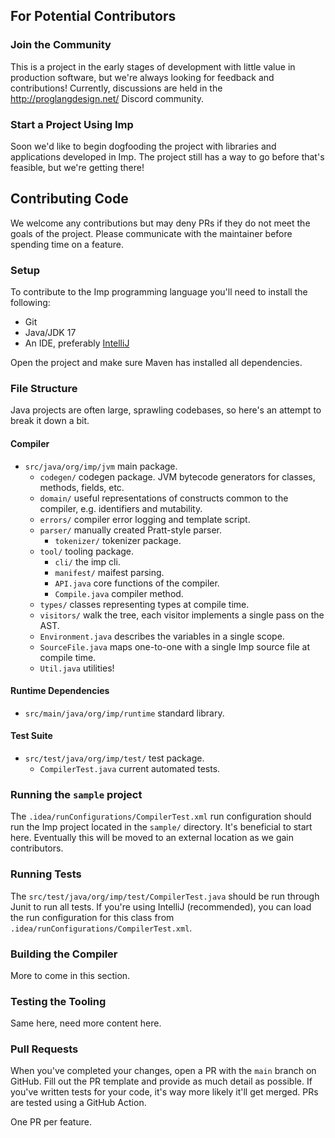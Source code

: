 ## For Potential Contributors

### Join the Community

This is a project in the early stages of development with little value in production software, but we're always looking
for feedback and contributions! Currently, discussions are held in the http://proglangdesign.net/ Discord community.

### Start a Project Using Imp

Soon we'd like to begin dogfooding the project with libraries and applications developed in Imp. The project still has a
way to go before that's feasible, but we're getting there!

## Contributing Code

We welcome any contributions but may deny PRs if they do not meet the goals of the project. Please communicate with the
maintainer before spending time on a feature.

### Setup

To contribute to the Imp programming language you'll need to install the following:

- Git
- Java/JDK 17
- An IDE, preferably [IntelliJ](https://www.jetbrains.com/idea/)

Open the project and make sure Maven has installed all dependencies.

### File Structure

Java projects are often large, sprawling codebases, so here's an attempt to break it down a bit.

#### Compiler

- `src/java/org/imp/jvm` main package.
    - `codegen/` codegen package. JVM bytecode generators for classes, methods, fields, etc.
    - `domain/` useful representations of constructs common to the compiler, e.g. identifiers and mutability.
    - `errors/` compiler error logging and template script.
    - `parser/` manually created Pratt-style parser.
        - `tokenizer/` tokenizer package.
    - `tool/` tooling package.
        - `cli/` the imp cli.
        - `manifest/` maifest parsing.
        - `API.java` core functions of the compiler.
        - `Compile.java` compiler method.
    - `types/` classes representing types at compile time.
    - `visitors/` walk the tree, each visitor implements a single pass on the AST.
    - `Environment.java` describes the variables in a single scope.
    - `SourceFile.java` maps one-to-one with a single Imp source file at compile time.
    - `Util.java` utilities!

#### Runtime Dependencies

- `src/main/java/org/imp/runtime` standard library.

#### Test Suite

- `src/test/java/org/imp/test/` test package.
    - `CompilerTest.java` current automated tests.

### Running the `sample` project

The `.idea/runConfigurations/CompilerTest.xml` run configuration should run the Imp project located in the `sample/`
directory. It's beneficial to start here. Eventually this will be moved to an external location as we gain contributors.

### Running Tests

The `src/test/java/org/imp/test/CompilerTest.java` should be run through Junit to run all tests. If you're using
IntelliJ (recommended), you can load the run configuration for this class
from `.idea/runConfigurations/CompilerTest.xml`.

### Building the Compiler

More to come in this section.

### Testing the Tooling

Same here, need more content here.

### Pull Requests

When you've completed your changes, open a PR with the `main` branch on GitHub. Fill out the PR template and provide as
much detail as possible. If you've written tests for your code, it's way more likely it'll get merged. PRs are tested
using a GitHub Action.

One PR per feature.


